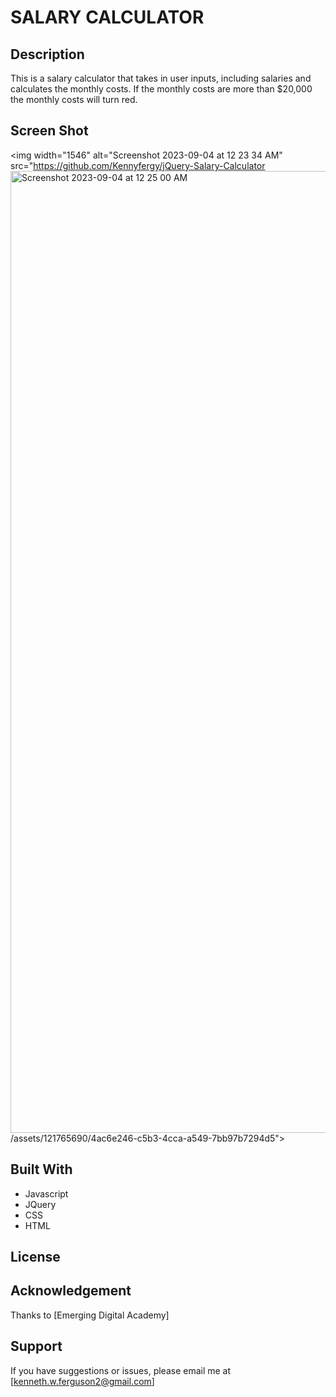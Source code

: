 # SALARY CALCULATOR

## Description

This is a salary calculator that takes in user inputs, including salaries and calculates the monthly costs.
If the monthly costs are more than $20,000 the monthly costs will turn red.

## Screen Shot

<img width="1546" alt="Screenshot 2023-09-04 at 12 23 34 AM" src="https://github.com/Kennyfergy/jQuery-Salary-Calculator<img width="1539" alt="Screenshot 2023-09-04 at 12 25 00 AM" src="https://github.com/Kennyfergy/jQuery-Salary-Calculator/assets/121765690/16d53a10-72f9-448b-91ee-6b665a60255c">
/assets/121765690/4ac6e246-c5b3-4cca-a549-7bb97b7294d5">

## Built With

- Javascript
- JQuery
- CSS
- HTML

## License

## Acknowledgement

Thanks to [Emerging Digital Academy]

## Support

If you have suggestions or issues, please email me at [kenneth.w.ferguson2@gmail.com]
